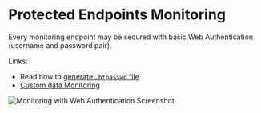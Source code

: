 Protected Endpoints Monitoring
======

Every monitoring endpoint may be secured with basic Web Authentication (username and password pair).

Links:
 - Read how to [generate `.htpasswd` file](https://github.com/VeliovGroup/ostrio/blob/master/docs/monitoring/nginx-stats.md#first-create-htpasswd-file)
 - [Custom data Monitoring](https://github.com/VeliovGroup/ostrio/blob/master/docs/monitoring/basics.md#custom-data-monitoring)

![Monitoring with Web Authentication Screenshot](https://github.com/VeliovGroup/ostrio/blob/master/docs/monitoring/monitoring-security-http.png?raw=true)